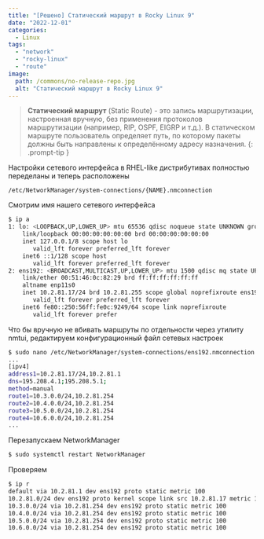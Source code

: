 ```yaml
---
title: "[Решено] Статический маршрут в Rocky Linux 9"
date: "2022-12-01"
categories: 
  - Linux
tags: 
  - "network"
  - "rocky-linux"
  - "route"
image:
  path: /commons/no-release-repo.jpg
  alt: "Статический маршрут в Rocky Linux 9"
---
```


> **Статический маршрут** (Static Route) - это запись маршрутизации, настроенная вручную, без применения протоколов маршрутизации (например, RIP, OSPF, EIGRP и т.д.). В статическом маршруте пользователь определяет путь, по которому пакеты должны быть направлены к определённому адресу назначения.
{: .prompt-tip }

Настройки сетевого интерфейса в RHEL-like дистрибутивах полностью переделаны и теперь расположены

```
/etc/NetworkManager/system-connections/{NAME}.nmconnection
```

Смотрим имя нашего сетевого интерфейса

```sh
$ ip a
1: lo: <LOOPBACK,UP,LOWER_UP> mtu 65536 qdisc noqueue state UNKNOWN group default qlen 1000
    link/loopback 00:00:00:00:00:00 brd 00:00:00:00:00:00
    inet 127.0.0.1/8 scope host lo
       valid_lft forever preferred_lft forever
    inet6 ::1/128 scope host 
       valid_lft forever preferred_lft forever
2: ens192: <BROADCAST,MULTICAST,UP,LOWER_UP> mtu 1500 qdisc mq state UP group default qlen 1000
    link/ether 00:51:46:0c:82:29 brd ff:ff:ff:ff:ff:ff
    altname enp11s0
    inet 10.2.81.17/24 brd 10.2.81.255 scope global noprefixroute ens192
       valid_lft forever preferred_lft forever
    inet6 fe80::250:56ff:fe0c:9249/64 scope link noprefixroute 
       valid_lft forever prefer
```

Что бы вручную не вбивать маршруты по отдельности через утилиту nmtui, редактируем конфигурационный файл сетевых настроек

```sh
$ sudo nano /etc/NetworkManager/system-connections/ens192.nmconnection
...
[ipv4]
address1=10.2.81.17/24,10.2.81.1
dns=195.208.4.1;195.208.5.1;
method=manual
route1=10.3.0.0/24,10.2.81.254
route2=10.4.0.0/24,10.2.81.254
route3=10.5.0.0/24,10.2.81.254
route4=10.6.0.0/24,10.2.81.254
...
```

Перезапускаем NetworkManager

```sh
$ sudo systemctl restart NetworkManager
```

Проверяем

```sh
$ ip r
default via 10.2.81.1 dev ens192 proto static metric 100
10.2.81.0/24 dev ens192 proto kernel scope link src 10.2.81.17 metric 100
10.3.0.0/24 via 10.2.81.254 dev ens192 proto static metric 100
10.4.0.0/24 via 10.2.81.254 dev ens192 proto static metric 100
10.5.0.0/24 via 10.2.81.254 dev ens192 proto static metric 100
10.6.0.0/24 via 10.2.81.254 dev ens192 proto static metric 100
```

